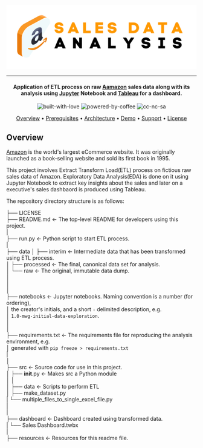 <p align='center'>
<img src='https://github.com/waqarg2001/Amazon-Sales-Data-Analysis/blob/master/src/Sales%20Data.png' width=600 height=170 >
</p>

---

<h4 align='center'> Application of ETL process on raw <a href='https://www.amazon.com/' target='_blank'>Aamazon</a> sales data along with its analysis using <a href='jupyter.org' target='_blank'>Jupyter</a> Notebook and <a href='tableau.com' target='_blank'>Tableau</a> for a dashboard. </h4>

<p align='center'>
<img src="https://i.ibb.co/KxfMMsP/built-with-love.png" alt="built-with-love" border="0">
<img src="https://i.ibb.co/MBDK1Pk/powered-by-coffee.png" alt="powered-by-coffee" border="0">
<img src="https://i.ibb.co/CtGqhQH/cc-nc-sa.png" alt="cc-nc-sa" border="0">
</p>

<p align="center">
  <a href="#overview">Overview</a> •
  <a href="#prerequisites">Prerequisites</a> •
  <a href="#architecture">Architecture</a> •
  <a href="#demo">Demo</a> •
  <a href="#support">Support</a> •
  <a href="#license">License</a>
</p>


## Overview

<p><a href='Amazon.com' target='_blank'>Amazon</a> is the world's largest eCommerce website. It was originally launched as a book-selling website and sold its first book in 1995.</p>

This project involves Extract Transform Load(ETL) process on fictious raw sales data of Amazon. Exploratory Data Analysis(EDA) is done on it using Jupyter Notebook to extract key insights about the sales and later on a executive's sales dashbaord is produced using Tableau.

The repository directory structure is as follows:

├── LICENSE <br>
├── README.md          <- The top-level README for developers using this project. <br>
| <br>
├── run.py             <- Python script to start ETL process. <br>
|<br>
├── data
│   ├── interim        <- Intermediate data that has been transformed using ETL process.<br>
│   ├── processed      <- The final, canonical data set for analysis.<br>
│   └── raw            <- The original, immutable data dump.<br>
│<br>
│<br>
│<br>
├── notebooks          <- Jupyter notebooks. Naming convention is a number (for ordering),<br>
│                         the creator's initials, and a short `-` delimited description, e.g.<br>
│                         `1.0-mwg-initial-data-exploration`.<br>
│<br>
│<br>
├── requirements.txt   <- The requirements file for reproducing the analysis environment, e.g.<br>
│                         generated with `pip freeze > requirements.txt`<br>
|<br>
│<br>
├── src                <- Source code for use in this project.<br>
│   ├── __init__.py    <- Makes src a Python module<br>
│   │<br>
│   ├── data           <- Scripts to perform ETL<br>
│       ├── make_dataset.py<br>
|       └── multiple_files_to_single_excel_file.py<br>
|<br>
|<br>
├── dashboard          <- Dashboard created using transformed data.<br>
|   └── Sales Dashboard.twbx <br>
|<br>
├── resources          <- Resources for this readme file.<br>
